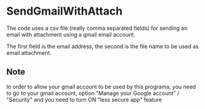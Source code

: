 # SendGmailWithAttach
The code uses a csv file (really comma separated fields) for sending an email with attachment using a gmail email account.

The first field is the email address, the second is the file name to be used as email attachment.

## Note
In order to allow your gmail account to be used by this programa, you need to go to your gmail account, option "Manage your Google account" / "Security" and you need to turn ON "less secure app" feature
